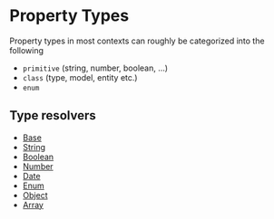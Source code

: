 # Property Types

Property types in most contexts can roughly be categorized into the following

- `primitive` (string, number, boolean, ...)
- `class` (type, model, entity etc.)
- `enum`

## Type resolvers

- [Base](./Base.md)
- [String](./string/String.md)
- [Boolean](./boolean/Boolean.md)
- [Number](./number/Number.md)
- [Date](./date/Date.md)
- [Enum](./enum/Enum.md)
- [Object](./object/Object.md)
- [Array](./array/Array.md)
